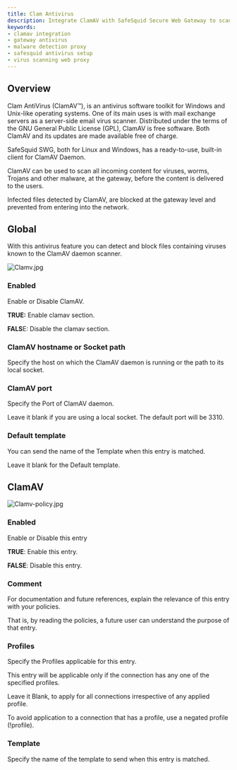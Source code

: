 ```yaml
---
title: Clam Antivirus  
description: Integrate ClamAV with SafeSquid Secure Web Gateway to scan and block malware at the gateway level, preventing viruses, worms, and trojans from entering your network.  
keywords:  
- clamav integration  
- gateway antivirus  
- malware detection proxy  
- safesquid antivirus setup  
- virus scanning web proxy  
---
```


## Overview

Clam AntiVirus (ClamAV™), is an antivirus software toolkit for Windows and Unix-like operating systems. One of its main uses is with mail exchange servers as a server-side email virus scanner. Distributed under the terms of the GNU General Public License (GPL), ClamAV is free software. Both ClamAV and its updates are made available free of charge.

SafeSquid SWG, both for Linux and Windows, has a ready-to-use, built-in client for ClamAV Daemon.

ClamAV can be used to scan all incoming content for viruses, worms, Trojans and other malware, at the gateway, before the content is delivered to the users.

Infected files detected by ClamAV, are blocked at the gateway level and prevented from entering into the network.

## Global

With this antivirus feature you can detect and block files containing viruses known to the ClamAV daemon scanner.

![Clamv.jpg](/img/Configure/Real_Time_Content_Activity/Clam_antivirus/image1.webp)

### Enabled

Enable or Disable ClamAV.

**TRUE:** Enable clamav section.

**FALS**E: Disable the clamav section.

### ClamAV hostname or Socket path

Specify the host on which the ClamAV daemon is running or the path to its local socket.

### ClamAV port

Specify the Port of ClamAV daemon.

Leave it blank if you are using a local socket. The default port will be 3310.

### Default template

You can send the name of the Template when this entry is matched.

Leave it blank for the Default template.

## ClamAV

![Clamv-policy.jpg](/img/Configure/Real_Time_Content_Activity/Clam_antivirus/image2.webp)

### Enabled

Enable or Disable this entry

**TRUE**: Enable this entry.

**FALSE**: Disable this entry.

### Comment

For documentation and future references, explain the relevance of this entry with your policies.

That is, by reading the policies, a future user can understand the purpose of that entry.

### Profiles

Specify the Profiles applicable for this entry.

This entry will be applicable only if the connection has any one of the specified profiles.

Leave it Blank, to apply for all connections irrespective of any applied profile.

To avoid application to a connection that has a profile, use a negated profile (!profile).

### Template

Specify the name of the template to send when this entry is matched.